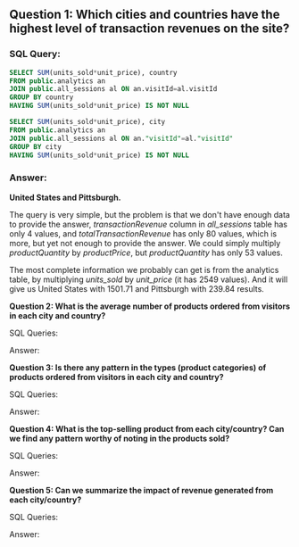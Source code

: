 ## Question 1: Which cities and countries have the highest level of transaction revenues on the site?

### SQL Query: 

```sql
SELECT SUM(units_sold*unit_price), country
FROM public.analytics an
JOIN public.all_sessions al ON an.visitId=al.visitId
GROUP BY country
HAVING SUM(units_sold*unit_price) IS NOT NULL
```
```sql
SELECT SUM(units_sold*unit_price), city
FROM public.analytics an
JOIN public.all_sessions al ON an."visitId"=al."visitId"
GROUP BY city
HAVING SUM(units_sold*unit_price) IS NOT NULL
```

### Answer: 

**United States and Pittsburgh.**

The query is very  simple, but the problem is that we don't have enough data to provide the answer, *transactionRevenue* column in *all_sessions* table has only 4 values, and *totalTransactionRevenue* has only 80 values, which is more, but yet not enough to provide the answer. We could simply multiply *productQuantity* by *productPrice*, but *productQuantity* has only 53 values. 

The most complete information we probably can get is from the analytics table, by multiplying *units_sold* by *unit_price* (it has 2549 values). And it will give us United States with 1501.71 and Pittsburgh with 239.84 results.




**Question 2: What is the average number of products ordered from visitors in each city and country?**


SQL Queries:



Answer:





**Question 3: Is there any pattern in the types (product categories) of products ordered from visitors in each city and country?**


SQL Queries:



Answer:





**Question 4: What is the top-selling product from each city/country? Can we find any pattern worthy of noting in the products sold?**


SQL Queries:



Answer:





**Question 5: Can we summarize the impact of revenue generated from each city/country?**

SQL Queries:



Answer:







